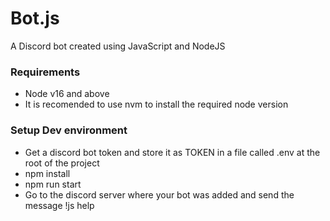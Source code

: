 # Bot.js

A Discord bot created using JavaScript and NodeJS

### Requirements

- Node v16 and above
- It is recomended to use nvm to install the required node version

### Setup Dev environment

- Get a discord bot token and store it as TOKEN in a file called .env at the root of the project
- npm install
- npm run start
- Go to the discord server where your bot was added and send the message !js help
